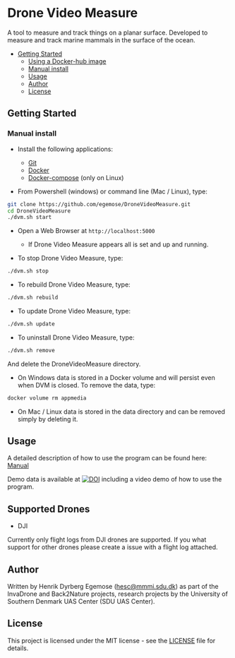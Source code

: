# Drone Video Measure

A tool to measure and track things on a planar surface.
Developed to measure and track marine mammals in the surface of the ocean.

* [Getting Started](#getting-started)
  * [Using a Docker-hub image](#using-a-docker-hub-image-the-easy-way)
  * [Manual install](#manual-install)
  * [Usage](#usage)
  * [Author](#author)
  * [License](#license)

## Getting Started

### Manual install

* Install the following applications:
  * [Git](https://git-scm.com/downloads)
  * [Docker](https://www.docker.com/)
  * [Docker-compose](https://docs.docker.com/compose/install/) (only on Linux)

* From Powershell (windows) or command line (Mac / Linux), type:

```bash
git clone https://github.com/egemose/DroneVideoMeasure.git
cd DroneVideoMeasure
./dvm.sh start
```

* Open a Web Browser at `http://localhost:5000`
  * If Drone Video Measure appears all is set and up and running.

* To stop Drone Video Measure, type:

```bash
./dvm.sh stop
```

* To rebuild Drone Video Measure, type:

```bash
./dvm.sh rebuild
```

* To update Drone Video Measure, type:

```bash
./dvm.sh update
```

* To uninstall Drone Video Measure, type:

```bash
./dvm.sh remove
```

And delete the DroneVideoMeasure directory.

* On Windows data is stored in a Docker volume and will persist even when DVM is closed. To remove the data, type:

```bash
docker volume rm appmedia
```

* On Mac / Linux data is stored in the data directory and can be removed simply by deleting it.

## Usage

A detailed description of how to use the program can be found here: [Manual](manual/manual.md)

Demo data is available at [![DOI](https://zenodo.org/badge/DOI/10.5281/zenodo.3604005.svg)](https://doi.org/10.5281/zenodo.3604005) including a video demo of how to use the program.

## Supported Drones

* DJI

Currently only flight logs from DJI drones are supported. If you what support for other drones please create a issue with a flight log attached.

## Author

Written by Henrik Dyrberg Egemose (hesc@mmmi.sdu.dk) as part of the InvaDrone and Back2Nature projects, research projects by the University of Southern Denmark UAS Center (SDU UAS Center).

## License

This project is licensed under the MIT license - see the [LICENSE](LICENSE) file for details.
